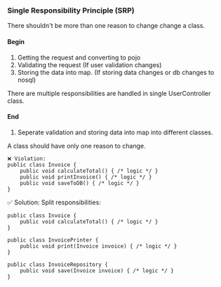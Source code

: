 ### Single Responsibility Principle (SRP)

There shouldn't be more than one reason to change change a class.

#### Begin
1. Getting the request and converting to pojo
2. Validating the request (If user validation changes)
3. Storing the data into map. (If storing data changes or db changes to nosql)

There are multiple responsibilities are handled in single UserController class.

#### End
1. Seperate validation and storing data into map into different classes.


A class should have only one reason to change.

```
❌ Violation:
public class Invoice {
    public void calculateTotal() { /* logic */ }
    public void printInvoice() { /* logic */ }
    public void saveToDB() { /* logic */ }
}
```

✅ Solution:
Split responsibilities:

```
public class Invoice {
    public void calculateTotal() { /* logic */ }
}

public class InvoicePrinter {
    public void print(Invoice invoice) { /* logic */ }
}

public class InvoiceRepository {
    public void save(Invoice invoice) { /* logic */ }
}
```
